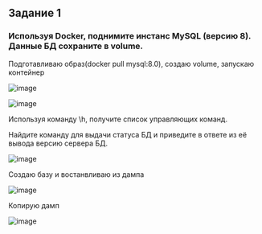 ## Задание 1
### Используя Docker, поднимите инстанс MySQL (версию 8). Данные БД сохраните в volume.

Подготавливаю образ(docker pull mysql:8.0), создаю volume, запускаю контейнер

![image](https://github.com/dikalov/devops-28/assets/126553776/75ad60e6-8245-4eed-9659-b4239635abf6)

![image](https://github.com/dikalov/devops-28/assets/126553776/04af17bb-1b90-444b-97af-208d017c9770)

Используя команду \h, получите список управляющих команд.

Найдите команду для выдачи статуса БД и приведите в ответе из её вывода версию сервера БД.

![image](https://github.com/dikalov/devops-28/assets/126553776/ce462394-416e-49bf-b7bd-b4288a86d33d)

Создаю базу и востанвливаю из дампа

![image](https://github.com/dikalov/devops-28/assets/126553776/2e538ae7-4ce3-4c0f-b08f-ec74a7b4d42d)

Копирую дамп

![image](https://github.com/dikalov/devops-28/assets/126553776/5c77eedd-3736-4e2c-8450-7e8766309d06)

